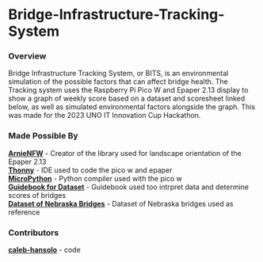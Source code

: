 # Bridge-Infrastructure-Tracking-System

### Overview
  Bridge Infrastructure Tracking System, or BITS, is an environmental simulation of the possible factors that can affect bridge health. The Tracking system uses the Raspberry Pi Pico W and Epaper 2.13 display to show a graph of weekly score based on a dataset and scoresheet linked below, as well as simulated environmental factors alongside the graph. This was made for the 2023 UNO IT Innovation Cup Hackathon.
  
### Made Possible By
[**ArnieNFW**](https://github.com/ArnieNFW/Waveshare-2.13-Pico-Micropython-Landscape) - Creator of the library used for landscape orientation of the Epaper 2.13 <br />
[**Thonny**](https://thonny.org/) - IDE used to code the pico w and epaper <br />
[**MicroPython**](https://micropython.org/) - Python compiler used with the pico w <br />
[**Guidebook for Dataset**](https://drive.google.com/file/d/1jxFHwRNZaZlin4HiGbCuvNPTDGllBfFq/view?usp=sharing) - Guidebook used too intrpret data and determine scores of bridges <br />
[**Dataset of Nebraska Bridges**](https://drive.google.com/file/d/12yjn-PtRNwIc3DVIKPAwJ0h5dIVSSJOJ/view?usp=sharing) - Dataset of Nebraska bridges used as reference

### Contributors
[**caleb-hansolo**](https://github.com/caleb-hansolo) - code
  
